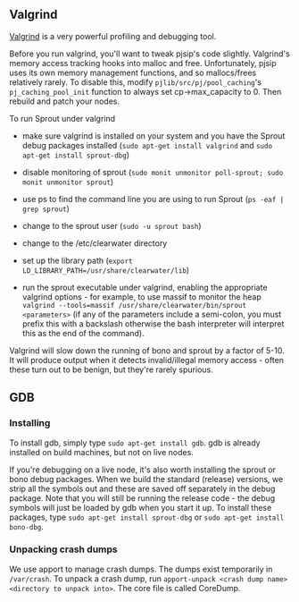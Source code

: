 ## Valgrind

[Valgrind](http://valgrind.org/) is a very powerful profiling and debugging tool. 

Before you run valgrind, you'll want to tweak pjsip's code slightly.  Valgrind's memory access tracking hooks into malloc and free.  Unfortunately, pjsip uses its own memory management functions, and so mallocs/frees relatively rarely.  To disable this, modify `pjlib/src/pj/pool_caching`'s `pj_caching_pool_init` function to always set cp->max_capacity to 0.  Then rebuild and patch your nodes.

To run Sprout under valgrind

-  make sure valgrind is installed on your system and you have the Sprout debug packages installed (`sudo apt-get install valgrind` and `sudo apt-get install sprout-dbg`)

-  disable monitoring of sprout (`sudo monit unmonitor poll-sprout; sudo monit unmonitor sprout`)

-  use ps to find the command line you are using to run Sprout (`ps -eaf | grep sprout`)

-  change to the sprout user (`sudo -u sprout bash`)

-  change to the /etc/clearwater directory

-  set up the library path (`export LD_LIBRARY_PATH=/usr/share/clearwater/lib`)

-  run the sprout executable under valgrind, enabling the appropriate valgrind options - for example, to use massif to monitor the heap `valgrind --tools=massif /usr/share/clearwater/bin/sprout <parameters>` (if any of the parameters include a semi-colon, you must prefix this with a backslash otherwise the bash interpreter will interpret this as the end of the command).

Valgrind will slow down the running of bono and sprout by a factor of 5-10.  It will produce output when it detects invalid/illegal memory access - often these turn out to be benign, but they're rarely spurious.

## GDB 
### Installing
To install gdb, simply type `sudo apt-get install gdb`.  gdb is already installed on build machines, but not on live nodes.

If you're debugging on a live node, it's also worth installing the sprout or bono debug packages.  When we build the standard (release) versions, we strip all the symbols out and these are saved off separately in the debug package.  Note that you will still be running the release code - the debug symbols will just be loaded by gdb when you start it up.  To install these packages, type `sudo apt-get install sprout-dbg` or `sudo apt-get install bono-dbg`.

### Unpacking crash dumps

We use apport to manage crash dumps.  The dumps exist temporarily in `/var/crash`. To unpack a crash dump, run `apport-unpack <crash dump name> <directory to unpack into>`.  The core file is called CoreDump.